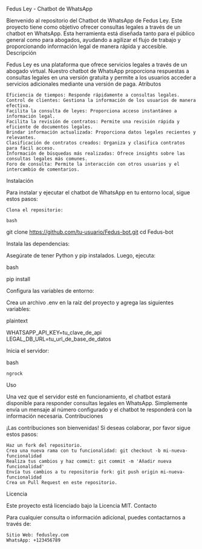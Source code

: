 Fedus Ley - Chatbot de WhatsApp

Bienvenido al repositorio del Chatbot de WhatsApp de Fedus Ley. Este proyecto tiene como objetivo ofrecer consultas legales a través de un chatbot en WhatsApp. Esta herramienta está diseñada tanto para el público general como para abogados, ayudando a agilizar el flujo de trabajo y proporcionando información legal de manera rápida y accesible.
Descripción

Fedus Ley es una plataforma que ofrece servicios legales a través de un abogado virtual. Nuestro chatbot de WhatsApp proporciona respuestas a consultas legales en una versión gratuita y permite a los usuarios acceder a servicios adicionales mediante una versión de paga.
Atributos

    Eficiencia de tiempos: Responde rápidamente a consultas legales.
    Control de clientes: Gestiona la información de los usuarios de manera efectiva.
    Facilita la consulta de leyes: Proporciona acceso instantáneo a información legal.
    Facilita la revisión de contratos: Permite una revisión rápida y eficiente de documentos legales.
    Brindar información actualizada: Proporciona datos legales recientes y relevantes.
    Clasificación de contratos creados: Organiza y clasifica contratos para fácil acceso.
    Información de búsquedas más realizadas: Ofrece insights sobre las consultas legales más comunes.
    Foro de consulta: Permite la interacción con otros usuarios y el intercambio de comentarios.
    
Instalación

Para instalar y ejecutar el chatbot de WhatsApp en tu entorno local, sigue estos pasos:

    Clona el repositorio:

    bash

git clone https://github.com/tu-usuario/Fedus-bot.git
cd Fedus-bot

Instala las dependencias:

Asegúrate de tener Python y pip instalados. Luego, ejecuta:

bash

pip install

Configura las variables de entorno:

Crea un archivo .env en la raíz del proyecto y agrega las siguientes variables:

plaintext

WHATSAPP_API_KEY=tu_clave_de_api
LEGAL_DB_URL=tu_url_de_base_de_datos

Inicia el servidor:

bash

    ngrock

Uso

Una vez que el servidor esté en funcionamiento, el chatbot estará disponible para responder consultas legales en WhatsApp. Simplemente envía un mensaje al número configurado y el chatbot te responderá con la información necesaria.
Contribuciones

¡Las contribuciones son bienvenidas! Si deseas colaborar, por favor sigue estos pasos:

    Haz un fork del repositorio.
    Crea una nueva rama con tu funcionalidad: git checkout -b mi-nueva-funcionalidad
    Realiza tus cambios y haz commit: git commit -m 'Añadir nueva funcionalidad'
    Envía tus cambios a tu repositorio fork: git push origin mi-nueva-funcionalidad
    Crea un Pull Request en este repositorio.

Licencia

Este proyecto está licenciado bajo la Licencia MIT.
Contacto

Para cualquier consulta o información adicional, puedes contactarnos a través de:

    Sitio Web: fedusley.com
    WhatsApp: +123456789
